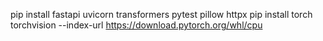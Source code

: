 pip install fastapi uvicorn transformers pytest pillow httpx
pip install torch torchvision --index-url https://download.pytorch.org/whl/cpu
